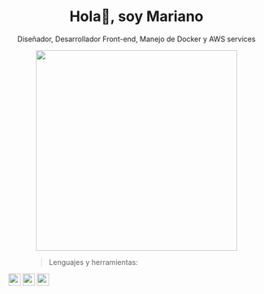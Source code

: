 <div align="center">
<h1 align="center">Hola👋, soy Mariano </h1>
</div>

<div align="center">
<p align="center">Diseñador, Desarrollador Front-end, Manejo de Docker y AWS services </p>
</div>

<div align="center">
<img  width="396" height="396" src="https://github.com/jenirg/jenirg/blob/main/IMG_1713.PNG">
</div>

<figure>
  <blockquote class="blockquote">
    <p>Lenguajes  y herramientas:</p>
  </blockquote>

</figure>
<div class="contenedor-imagenes">
  <img  width="24" height="24" src="https://github.com/jenirg/jenirg/blob/main/c-.png">
  <img  width="24" height="24" src="https://github.com/jenirg/jenirg/blob/main/css-3%20(1).png">
  <img  width="24" height="24" src="https://github.com/jenirg/jenirg/blob/main/html-5%20(2).png">
  <img  width="24" height="24" src="https://github.com/jenir…


<!--
**Marianito5382/Marianito5382** is a ✨ _special_ ✨ repository because its `README.md` (this file) appears on your GitHub profile.

Here are some ideas to get you started:

- 🔭 I’m currently working on ...
- 🌱 I’m currently learning ...
- 👯 I’m looking to collaborate on ...
- 🤔 I’m looking for help with ...
- 💬 Ask me about ...
- 📫 How to reach me: ...
- 😄 Pronouns: ...
- ⚡ Fun fact: ...
-->
